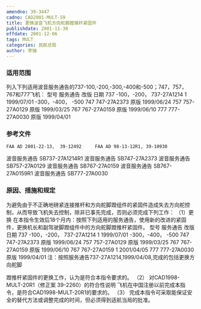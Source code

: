 ```yaml
---
amendno: 39-3447
cadno: CAD2001-MULT-59
title: 更换波音飞机方向舵脚蹬推杆紧固件
publishdate: 2001-11-30
effdate: 2001-12-06
tags: MULT
categories: 民航总局
author: 李强
---
```


### 适用范围 
列入下列适用波音服务通告的737-100,-200,-300,-400和-500；747，757，767和777飞机： 型号 服务通告 改版 日期 737 -100，-200， 737-27A1214 1 1999/07/01 -300，-400， -500
747 747-27A2373 原版 1999/06/24
757 757-27A0129 原版 1999/03/25
767 767-27A0159 原版 1999/06/10
777 777-27A0030 原版 1999/04/01

<!--more-->
### 参考文件
    FAA AD 2001-22-13,  39-12492     FAA AD 98-13-12R1, 39-10930    
       
波音服务通告 SB737-27A1214R1 波音服务通告 SB747-27A2373 波音服务通告 SB757-27A0129 波音服务通告 SB767-27A0159 波音服务通告 SB767-27A0159R1 波音服务通告 SB777-27A0030 

### 原因、措施和规定 
为避免由于不正确地磅紧连接推杆和方向舵脚蹬组件的紧固件造成失去方向舵控制，从而导致飞机失去控制，除非已事先完成，否则必须完成下列工作： 
（1）更换 
    在本指令生效后18个月内：按照下列适用的服务通告，使用新的改进的紧固件，更换机长和副驾驶脚蹬组件中的方向舵脚蹬推杆紧固件。 
型号 服务通告 改版 日期 737 -100，-200， 737-27A1214 1 1999/07/01 -300，-400， -500 
747 747-27A2373 原版 1999/06/24 
757 757-27A0129 原版 1999/03/25 
767 767-27A0159 原版 1999/06/10 
767 767-27A0159 1 2001/04/05 
777 777-27A0030 原版 1999/04/01 
注：按照服务通告737-27A1214,1999/04/08,完成的包括更换方向舵脚
       
蹬推杆紧固件的更换工作，认为是符合本指令要求的。 
（2）
对CAD1998-MULT-20R1（修正案 39-2260）的符合性说明 
飞机在中国注册以前完成本指令，是符合CAD1998-MULT-20R1的要求的。 
（3）
完成本指令可采取能保证安全的替代方法或调整完成的时间，但必须得到适航当局的批准。 

